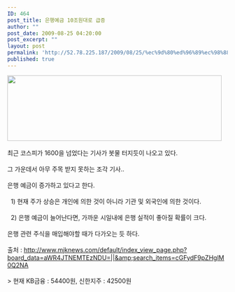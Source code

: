 ```yaml
---
ID: 464
post_title: 은행예금 10조원대로 급증
author: ""
post_date: 2009-08-25 04:20:00
post_excerpt: ""
layout: post
permalink: 'http://52.78.225.187/2009/08/25/%ec%9d%80%ed%96%89%ec%98%88%ea%b8%88-10%ec%a1%b0%ec%9b%90%eb%8c%80%eb%a1%9c-%ea%b8%89%ec%a6%9d/'
published: true
---
```

<img src="http://52.78.225.187/wp-content/uploads/1/9154352923.png" width="490" height="150" /><BR><BR>최근 코스피가 1600을 넘었다는 기사가 봇물 터지듯이 나오고 있다.<BR><BR>그 가운데서 아무 주목 받지 못하는 조각 기사..<BR><BR>은행 예금이 증가하고 있다고 한다.<BR><BR>&nbsp; 1) 현재 주가 상승은 개인에 의한 것이 아니라 기관 및 외국인에 의한 것이다.<BR><BR>&nbsp; 2) 은행 예금이 늘어난다면, 가까운 시일내에 은행 실적이 좋아질 확률이 크다.<BR><BR>은행 관련 주식을 매입해야할 때가 다가오는 듯 하다.<BR><BR>출처 : <A href="http://www.mjknews.com/default/index_view_page.php?board_data=aWR4JTNEMTEzNDU=||&amp;search_items=cGFydF9pZHglM0Q2NA">http://www.mjknews.com/default/index_view_page.php?board_data=aWR4JTNEMTEzNDU=||&amp;search_items=cGFydF9pZHglM0Q2NA</A><BR><BR>&gt; 현재 KB금융 : 54400원, 신한지주 : 42500원